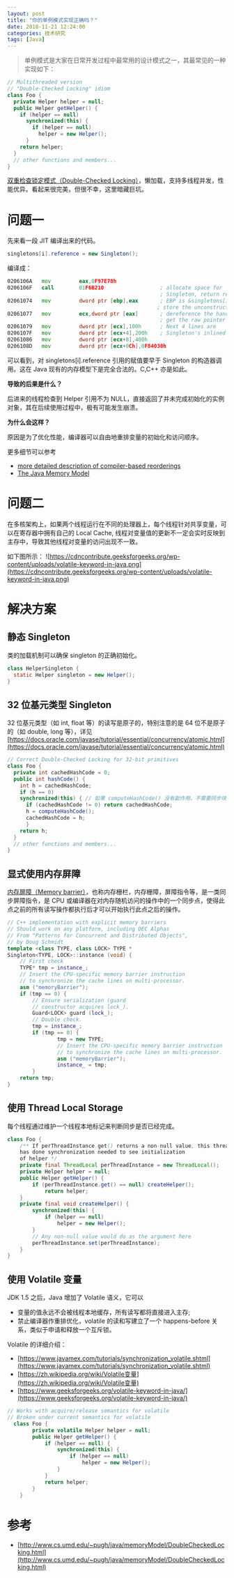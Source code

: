 ```yaml
---
layout: post
title: "你的单例模式实现正确吗？"
date: 2018-11-21 12:24:00
categories: 技术研究
tags: [Java]
---
```


> 单例模式是大家在日常开发过程中最常用的设计模式之一，其最常见的一种实现如下：

```java
// Multithreaded version
// "Double-Checked Locking" idiom
class Foo { 
  private Helper helper = null;
  public Helper getHelper() {
    if (helper == null) 
      synchronized(this) {
        if (helper == null) 
          helper = new Helper();
      }    
    return helper;
  }
  // other functions and members...
}
```

[双重检查锁定模式（Double-Checked Locking）](https://zh.wikipedia.org/wiki/%E5%8F%8C%E9%87%8D%E6%A3%80%E6%9F%A5%E9%94%81%E5%AE%9A%E6%A8%A1%E5%BC%8F)，懒加载，支持多线程并发，性能优异。看起来很完美，但很不幸，这里暗藏巨坑。

<!-- more -->

# 问题一

先来看一段 JIT 编译出来的代码。

```java
singletons[i].reference = new Singleton();
```

编译成：

```asm
0206106A   mov         eax,0F97E78h
0206106F   call        01F6B210                  ; allocate space for
                                                 ; Singleton, return result in eax
02061074   mov         dword ptr [ebp],eax       ; EBP is &singletons[i].reference 
                                                ; store the unconstructed object here.
02061077   mov         ecx,dword ptr [eax]       ; dereference the handle to
                                                 ; get the raw pointer
02061079   mov         dword ptr [ecx],100h      ; Next 4 lines are
0206107F   mov         dword ptr [ecx+4],200h    ; Singleton's inlined constructor
02061086   mov         dword ptr [ecx+8],400h
0206108D   mov         dword ptr [ecx+0Ch],0F84030h
```

可以看到，对 singletons[i].reference 引用的赋值要早于 Singleton 的构造器调用。这在 Java 现有的内存模型下是完全合法的。C,C++ 亦是如此。

**导致的后果是什么？**

后进来的线程检查到 Helper 引用不为 NULL，直接返回了并未完成初始化的实例对象，其在后续使用过程中，极有可能发生崩溃。

**为什么会这样？**

原因是为了优化性能，编译器可以自由地重排变量的初始化和访问顺序。

更多细节可以参考
* [more detailed description of compiler-based reorderings](http://gee.cs.oswego.edu/dl/cpj/jmm.html)
* [The Java Memory Model](http://www.cs.umd.edu/~pugh/java/memoryModel/)

# 问题二

在多核架构上，如果两个线程运行在不同的处理器上，每个线程针对共享变量，可以在寄存器中拥有自己的 Local Cache, 线程对变量值的更新不一定会实时反映到主存中，导致其他线程对变量的访问出现不一致。

如下图所示：
![https://cdncontribute.geeksforgeeks.org/wp-content/uploads/volatile-keyword-in-java.png](https://cdncontribute.geeksforgeeks.org/wp-content/uploads/volatile-keyword-in-java.png)

# 解决方案

## 静态 Singleton

类的加载机制可以确保 singleton 的正确初始化。

```java
class HelperSingleton {
  static Helper singleton = new Helper();
}
```

## 32 位基元类型 Singleton

32 位基元类型（如 int, float 等）的读写是原子的，特别注意的是 64 位不是原子的（如 double, long 等），详见 [https://docs.oracle.com/javase/tutorial/essential/concurrency/atomic.html](https://docs.oracle.com/javase/tutorial/essential/concurrency/atomic.html)

```java
// Correct Double-Checked Locking for 32-bit primitives
class Foo { 
  private int cachedHashCode = 0;
  public int hashCode() {
    int h = cachedHashCode;
    if (h == 0) 
    synchronized(this) { // 如果 computeHashCode() 没有副作用，不需要同步块
      if (cachedHashCode != 0) return cachedHashCode;
      h = computeHashCode();
      cachedHashCode = h;
      }
    return h;
  }
  // other functions and members...
}
```

## 显式使用内存屏障

[内存屏障（Memory barrier）](https://zh.wikipedia.org/wiki/%E5%86%85%E5%AD%98%E5%B1%8F%E9%9A%9C)，也称内存栅栏，内存栅障，屏障指令等，是一类同步屏障指令，是 CPU 或编译器在对内存随机访问的操作中的一个同步点，使得此点之前的所有读写操作都执行后才可以开始执行此点之后的操作。

```c++
// C++ implementation with explicit memory barriers
// Should work on any platform, including DEC Alphas
// From "Patterns for Concurrent and Distributed Objects",
// by Doug Schmidt
template <class TYPE, class LOCK> TYPE *
Singleton<TYPE, LOCK>::instance (void) {
    // First check
    TYPE* tmp = instance_;
    // Insert the CPU-specific memory barrier instruction
    // to synchronize the cache lines on multi-processor.
    asm ("memoryBarrier");
    if (tmp == 0) {
        // Ensure serialization (guard
        // constructor acquires lock_).
        Guard<LOCK> guard (lock_);
        // Double check.
        tmp = instance_;
        if (tmp == 0) {
                tmp = new TYPE;
                // Insert the CPU-specific memory barrier instruction
                // to synchronize the cache lines on multi-processor.
                asm ("memoryBarrier");
                instance_ = tmp;
        }
    return tmp;
}
```

## 使用 Thread Local Storage

每个线程通过维护一个线程本地标记来判断同步是否已经完成。

```java
class Foo {
    /** If perThreadInstance.get() returns a non-null value, this thread
    has done synchronization needed to see initialization
    of helper */
    private final ThreadLocal perThreadInstance = new ThreadLocal();
    private Helper helper = null;
    public Helper getHelper() {
        if (perThreadInstance.get() == null) createHelper();
            return helper;
    }
    private final void createHelper() {
        synchronized(this) {
            if (helper == null)
                helper = new Helper();
        }
        // Any non-null value would do as the argument here
        perThreadInstance.set(perThreadInstance);
    }
}
```

## 使用 Volatile 变量

JDK 1.5 之后，Java 增加了 Volatile 语义，它可以
* 变量的值永远不会被线程本地缓存，所有读写都将直接进入主存;
* 禁止编译器作重排优化，volatile 的读和写建立了一个 happens-before 关系，类似于申请和释放一个互斥锁。

Volatile 的详细介绍：
* [https://www.javamex.com/tutorials/synchronization_volatile.shtml](https://www.javamex.com/tutorials/synchronization_volatile.shtml)
* [https://zh.wikipedia.org/wiki/Volatile变量](https://zh.wikipedia.org/wiki/Volatile变量)
* [https://www.geeksforgeeks.org/volatile-keyword-in-java/](https://www.geeksforgeeks.org/volatile-keyword-in-java/)

```java
// Works with acquire/release semantics for volatile
// Broken under current semantics for volatile
  class Foo {
        private volatile Helper helper = null;
        public Helper getHelper() {
            if (helper == null) {
                synchronized(this) {
                    if (helper == null)
                        helper = new Helper();
                }
            }
            return helper;
        }
    }
```

# 参考
* [http://www.cs.umd.edu/~pugh/java/memoryModel/DoubleCheckedLocking.html](http://www.cs.umd.edu/~pugh/java/memoryModel/DoubleCheckedLocking.html)
